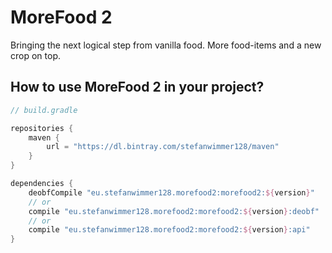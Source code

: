 # MoreFood 2

Bringing the next logical step from vanilla food. More food-items and a new crop on top.

## How to use MoreFood 2 in your project?

``` groovy
// build.gradle

repositories {
    maven {
        url = "https://dl.bintray.com/stefanwimmer128/maven"
    }
}

dependencies {
    deobfCompile "eu.stefanwimmer128.morefood2:morefood2:${version}"
    // or
    compile "eu.stefanwimmer128.morefood2:morefood2:${version}:deobf"
    // or
    compile "eu.stefanwimmer128.morefood2:morefood2:${version}:api"
} 
```
